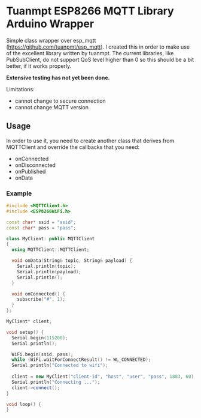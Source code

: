 # Tuanmpt ESP8266 MQTT Library Arduino Wrapper

Simple class wrapper over esp_mqtt (https://github.com/tuanpmt/esp_mqtt). I created this in order to make use of the excellent library written by tuanmpt. The current libraries, like PubSubClient, do not support QoS level higher than 0 so this should be a bit better, if it works properly.

**Extensive testing has not yet been done.**

Limitations:

- cannot change to secure connection
- cannot change MQTT version

## Usage

In order to use it, you need to create another class that derives from MQTTClient and override the callbacks that you need:

- onConnected
- onDisconnected
- onPublished
- onData

### Example

```c++
#include <MQTTClient.h>
#include <ESP8266WiFi.h>

const char* ssid = "ssid";
const char* pass = "pass";

class MyClient: public MQTTClient
{
  using MQTTClient::MQTTClient;

  void onData(String& topic, String& payload) {
    Serial.println(topic);
    Serial.println(payload);
    Serial.println();
  }

  void onConnected() {
    subscribe("#", 1);
  }
};

MyClient* client;

void setup() {
  Serial.begin(115200);
  Serial.println();

  WiFi.begin(ssid, pass);
  while (WiFi.waitForConnectResult() != WL_CONNECTED);
  Serial.println("Connected to wifi");
  
  client = new MyClient("client-id", "host", "user", "pass", 1883, 60);
  Serial.println("Connecting ...");
  client->connect();
}

void loop() {
}
```
